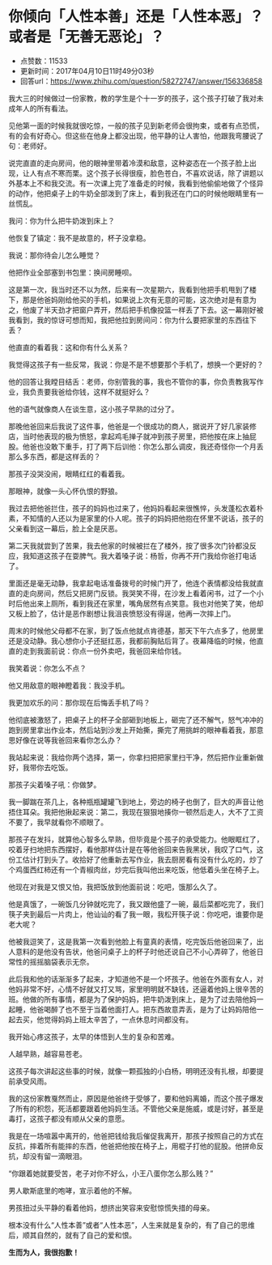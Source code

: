 # 你倾向「人性本善」还是「人性本恶」？或者是「无善无恶论」？
- 点赞数：11533
- 更新时间：2017年04月10日11时49分03秒
- 回答url：https://www.zhihu.com/question/58272747/answer/156336858
<body>
 <p data-pid="DiHx9lFG">我大三的时候做过一份家教，教的学生是个十一岁的孩子，这个孩子打破了我对未成年人的所有看法。</p>
 <p data-pid="g0cOXy65">见他第一面的时候我就很吃惊，一般的孩子见到新老师会很拘束，或者有点恐慌，有的会有好奇心。但这些在他身上都没出现，他平静的让人害怕，他跟我弯腰说了句：老师好。</p>
 <p data-pid="hVJSdy4g">说完直直的走向房间，他的眼神里带着冷漠和敌意，这种姿态在一个孩子脸上出现，让人有点不寒而栗。这个孩子长得很瘦，脸色苍白，不喜欢说话，除了讲题以外基本上不和我交流。有一次课上完了准备走的时候，我看到他偷偷地做了个怪异的动作，他把桌子上的牛奶全部泼到了床上，看到我还在门口的时候他眼睛里有一丝慌乱。</p>
 <p data-pid="Y4luNLqy">我问：你为什么把牛奶泼到床上？</p>
 <p data-pid="XSqw03Jh">他恢复了镇定：我不是故意的，杯子没拿稳。</p>
 <p data-pid="yK2ch8iz">我说：那你待会儿怎么睡觉？</p>
 <p data-pid="xqjrKit7">他把作业全部塞到书包里：换间房睡呗。</p>
 <p data-pid="C3a9TW1W">这是第一次，我当时还不以为然，后来有一次星期六，我看到他把手机甩到了楼下，那是他爸妈刚给他买的手机，如果说上次有无意的可能，这次绝对是有意为之，他废了半天劲才把窗户弄开，然后把手机像投篮一样丢了下去。这一幕刚好被我看到，我的惊讶可想而知，我把他拉到房间问：你为什么要把家里的东西往下丢？</p>
 <p data-pid="XqOnyMRB">他直直的看着我：这和你有什么关系？</p>
 <p data-pid="jVunkwOk">我觉得这孩子有一些反常，我说：你是不是不想要那个手机了，想换一个更好的？</p>
 <p data-pid="XsVzXbVu">他的回答让我瞠目结舌：老师，你别管我的事，我也不管你的事，你负责教我写作业，我负责要我爸给你钱，这样不就挺好么？</p>
 <p data-pid="AmPLGbLK">他的语气就像商人在谈生意，这小孩子早熟的过分了。</p>
 <p data-pid="u0wF8ejm">那晚他爸回来后我说了这件事，他爸是一个很成功的商人，据说开了好几家装修店，当时他表现的极为愤怒，拿起鸡毛掸子就冲到孩子房里，把他按在床上抽屁股。他爸也没敢下重手，打了两下后训他：你怎么那么调皮，我还奇怪你一个月丢那么多东西，都是这样丢的？</p>
 <p data-pid="wZqkwyQT">那孩子没哭没闹，眼睛红红的看着我。</p>
 <p data-pid="lx8NQ7QY">那眼神，就像一头心怀仇恨的野狼。</p>
 <p data-pid="IxQrr0G5">我过去把他爸拦住，孩子的妈妈也过来了，他妈妈看起来很憔悴，头发蓬松衣着朴素，不知情的人还以为是家里的仆人呢。孩子的妈妈把他抱在怀里不说话，孩子的父亲看到这一幕后，脸上全是厌恶。</p>
 <p data-pid="YqLvLs0c">第二天我就尝到了苦果，我去他家的时候被拦在了楼外，按了很多次门铃都没反应，我知道这孩子在耍脾气。我大着嗓子说：杨哲，你再不开门我给你爸打电话了。</p>
 <p data-pid="HF0UfH_z">里面还是毫无动静，我拿起电话准备拨号的时候门开了，他连个表情都没给我就直直的走向房间，然后又把房门反锁。我哭笑不得，在沙发上看着闲书，过了一个小时后他出来上厕所，看到我还在家里，嘴角居然有点笑意。我也对他笑了笑，他却又板上脸了，估计是恶作剧想让我沮丧愤怒没有得逞，他再一次摔上门。</p>
 <p data-pid="OxWN3YPm">周末的时候他父母都不在家，到了饭点他就点肯德基，那天下午六点多了，他房里还是没动静。我心想你小子还挺扛恶，我都前胸贴后背了。夜幕降临的时候，他直直的走到我面前说：你点一份外卖吧，我爸回来给你钱。</p>
 <p data-pid="cbu3c1a1">我笑着说：你怎么不点？</p>
 <p data-pid="zR1F-5M3">他又用敌意的眼神瞪着我：我没手机。</p>
 <p data-pid="L28qyavp">我更加欢乐的问：那你现在后悔丢手机了吗？</p>
 <p data-pid="3TCnn0vn">他彻底被激怒了，把桌子上的杯子全部砸到地板上，砸完了还不解气，怒气冲冲的跑到房里拿出作业本，然后站到沙发上开始撕，撕完了用挑衅的眼神看着我，那意思好像在说等我爸回来看你怎么办？</p>
 <p data-pid="_gHOy0eb">我站起来说：我给你两个选择，第一，你拿扫把把家里扫干净，然后把作业重新做好，我带你去吃饭。</p>
 <p data-pid="xFl-hpGq">那孩子尖着嗓子吼：你做梦。</p>
 <p data-pid="df1ZzKUy">我一脚踹在茶几上，各种瓶瓶罐罐飞到地上，旁边的椅子也倒了，巨大的声音让他捂住耳朵。我把他揪起来说：第二，我现在狠狠地揍你一顿然后走人，大不了工资不要了，我早就看你不顺眼了。</p>
 <p data-pid="VBwlpbE5">那孩子在发抖，就算他心智多么早熟，但毕竟是个孩子的承受能力。他眼眶红了，咬着牙扫地把东西摆好，看他那样估计是在等他爸回来告我黑状，我叹了口气，这份工估计打到头了。收拾好了他重新去写作业，我去厨房看有没有什么吃的，炒了个鸡蛋西红柿还有一个青椒肉丝，炒完后我叫他出来吃饭，他低着头坐在椅子上。</p>
 <p data-pid="NugAHbWU">他现在对我是又恨又怕，我把饭放到他面前说：吃吧，饿那么久了。</p>
 <p data-pid="q7a2J7Uf">他是真饿了，一碗饭几分钟就吃完了，我又跟他盛了一碗，最后菜都吃完了，我们筷子夹到最后一片肉上，他讪讪的看了我一眼，我松开筷子说：你吃吧，谁要你是老大呢？</p>
 <p data-pid="8BYoAt2H">他被我逗笑了，这是我第一次看到他脸上有童真的表情，吃完饭后他爸回来了，出人意料的是他没有告状，他爸问桌子上的杯子时他还说自己不小心弄碎了，他爸日常性的摇摇脑袋表示无奈。</p>
 <p data-pid="dQANmyd2">此后我和他的话渐渐多了起来，才知道他不是一个坏孩子。他爸在外面有女人，对他妈非常不好，心情不好就又打又骂，家里明明就不缺钱，还逼着他妈上很辛苦的班。他做的所有事情，都是为了保护妈妈，把牛奶泼到床上，是为了过去陪他妈一起睡，他爸喝醉了也不至于当着他面打人。把东西故意弄丢，是为了让妈妈陪他一起去买，他觉得妈妈上班太辛苦了，一点休息时间都没有。</p>
 <p data-pid="RsT6kCf-">我开始心疼这孩子，太早的体悟到人生的复杂和苦难。</p>
 <p data-pid="JkgLMcSc">人越早熟，越容易苍老。</p>
 <p data-pid="KtFTa0GE">这孩子每次讲起这些事的时候，就像一颗孤独的小白杨，明明还没有扎根，却要提前承受风雨。</p>
 <p data-pid="RXGmJt2v">我的这份家教戛然而止，原因是他爸终于受够了，要和他妈离婚，而这个孩子爆发了所有的积怨，死活都要跟着他妈妈生活。不管他父亲是施威，或是讨好，甚至是毒打，这孩子都没有顺从父亲的意愿。</p>
 <p data-pid="omcHHq-3">我是在一场喧嚣中离开的，他爸把钱给我后催促我离开，那孩子按照自己的方式在反抗，摔着所有能摔的东西，他爸把他按在椅子上，用棍子打他的屁股。他拼命反抗，却没有留一滴眼泪。</p>
 <p data-pid="_o9lJnOu">“你跟着她就要受苦，老子对你不好么，小王八蛋你怎么那么贱？”</p>
 <p data-pid="qE1MD307">男人歇斯底里的咆哮，宣示着他的不解。</p>
 <p data-pid="bSxsWQSC">男孩扭过头平静的看着他妈，想挤出笑容来安慰惊慌失措的母亲。</p>
 <p data-pid="tG-0Uy8B">根本没有什么“人性本善”或者“人性本恶”，人生来就是复杂的，有了自己的思维后，顺其自然的，就有了自己的爱和恨。</p>
 <p data-pid="hH--cySk"><b>生而为人，我很抱歉！</b></p>
</body>